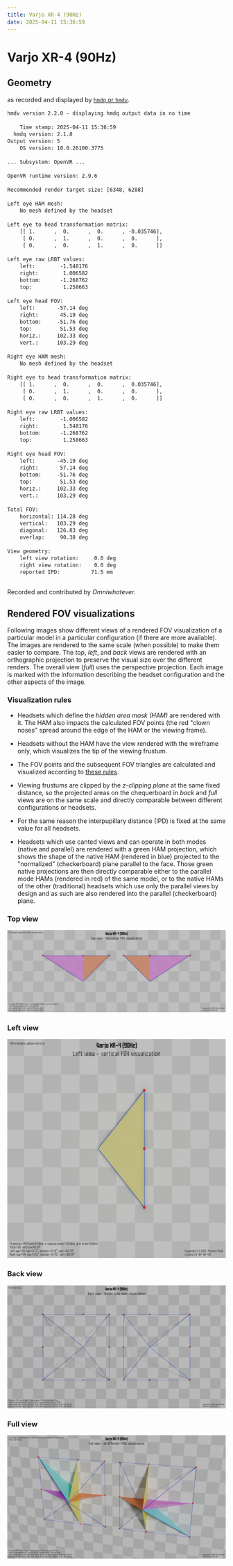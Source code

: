 ```yaml
---
title: Varjo XR-4 (90Hz)
date: 2025-04-11 15:36:59
---
```

# Varjo XR-4 (90Hz)

## Geometry

as recorded and displayed by [`hmdq` or `hmdv`](https://github.com/risa2000/hmdq).
```
hmdv version 2.2.0 - displaying hmdq output data in no time

    Time stamp: 2025-04-11 15:36:59
  hmdq version: 2.1.8
Output version: 5
    OS version: 10.0.26100.3775

... Subsystem: OpenVR ...

OpenVR runtime version: 2.9.6

Recommended render target size: [6348, 6288]

Left eye HAM mesh:
    No mesh defined by the headset

Left eye to head transformation matrix:
    [[ 1.      ,  0.      ,  0.      , -0.035746],
     [ 0.      ,  1.      ,  0.      ,  0.      ],
     [ 0.      ,  0.      ,  1.      ,  0.      ]]

Left eye raw LRBT values:
    left:        -1.548176
    right:        1.006582
    bottom:      -1.268762
    top:          1.258663

Left eye head FOV:
    left:       -57.14 deg
    right:       45.19 deg
    bottom:     -51.76 deg
    top:         51.53 deg
    horiz.:     102.33 deg
    vert.:      103.29 deg

Right eye HAM mesh:
    No mesh defined by the headset

Right eye to head transformation matrix:
    [[ 1.      ,  0.      ,  0.      ,  0.035746],
     [ 0.      ,  1.      ,  0.      ,  0.      ],
     [ 0.      ,  0.      ,  1.      ,  0.      ]]

Right eye raw LRBT values:
    left:        -1.006582
    right:        1.548176
    bottom:      -1.268762
    top:          1.258663

Right eye head FOV:
    left:       -45.19 deg
    right:       57.14 deg
    bottom:     -51.76 deg
    top:         51.53 deg
    horiz.:     102.33 deg
    vert.:      103.29 deg

Total FOV:
    horizontal: 114.28 deg
    vertical:   103.29 deg
    diagonal:   126.83 deg
    overlap:     90.38 deg

View geometry:
    left view rotation:     0.0 deg
    right view rotation:    0.0 deg
    reported IPD:          71.5 mm


```
Recorded and contributed by _Omniwhatever_.

## Rendered FOV visualizations

Following images show different views of a rendered FOV visualization of a
particular model in a particular configuration (if there are more available).
The images are rendered to the same scale (when possible) to make them easier
to compare. The _top_, _left_, and _back_ views are rendered with an
orthographic projection to preserve the visual size over the different renders.
The overall view (_full_) uses the perspective projection. Each image is marked
with the information describing the headset configuration and the other aspects
of the image.

### Visualization rules

* Headsets which define the _hidden area mask (HAM)_ are rendered with it. The
  HAM also impacts the calculated FOV points (the red "clown noses" spread
  around the edge of the HAM or the viewing frame).

* Headsets without the HAM have the view rendered with the wireframe only, which
  visualizes the tip of the viewing frustum.

* The FOV points and the subsequent FOV triangles are calculated and visualized
  according to [these
  rules](https://risa2000.github.io/vrdocs/docs/hmd_fov_calculation).

* Viewing frustums are clipped by the _z-clipping plane_ at the same fixed
  distance, so the projected areas on the chequerboard in _back_ and _full_
  views are on the same scale and directly comparable between different
  configurations or headsets.

* For the same reason the interpupillary distance (IPD) is fixed at the same
  value for all headsets.

* Headsets which use canted views and can operate in both modes (native and
  parallel) are rendered with a green HAM projection, which shows the shape of
  the native HAM (rendered in blue) projected to the "normalized"
  (checkerboard) plane parallel to the face. Those green native projections are
  then directly comparable either to the parallel mode HAMs (rendered in red)
  of the same model, or to the native HAMs of the other (traditional) headsets
  which use only the parallel views by design and as such are also rendered
  into the parallel (checkerboard) plane.

### Top view
[![Varjo XR-4 (90Hz) - top view](../images/VarjoXR-4_Native_R90_top.dmx.png)](../images/VarjoXR-4_Native_R90_top.dmx.png)

### Left view
[![Varjo XR-4 (90Hz) - left view](../images/VarjoXR-4_Native_R90_left.dmx.png)](../images/VarjoXR-4_Native_R90_left.dmx.png)

### Back view
[![Varjo XR-4 (90Hz) - back view](../images/VarjoXR-4_Native_R90_back.dmx.png)](../images/VarjoXR-4_Native_R90_back.dmx.png)

### Full view
[![Varjo XR-4 (90Hz) - full view](../images/VarjoXR-4_Native_R90_over.dmx.png)](../images/VarjoXR-4_Native_R90_over.dmx.png)

